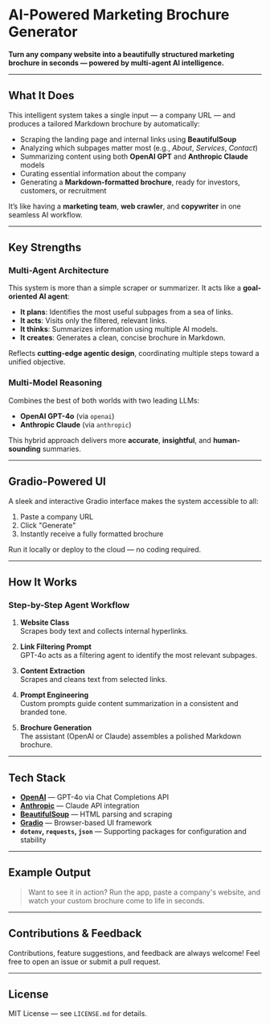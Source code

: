 #  AI-Powered Marketing Brochure Generator

**Turn any company website into a beautifully structured marketing brochure in seconds — powered by multi-agent AI intelligence.**

---

##  What It Does

This intelligent system takes a single input — a company URL — and produces a tailored Markdown brochure by automatically:

- Scraping the landing page and internal links using **BeautifulSoup**
- Analyzing which subpages matter most (e.g., *About*, *Services*, *Contact*)
- Summarizing content using both **OpenAI GPT** and **Anthropic Claude** models
- Curating essential information about the company
- Generating a **Markdown-formatted brochure**, ready for investors, customers, or recruitment

It’s like having a **marketing team**, **web crawler**, and **copywriter** in one seamless AI workflow.

---

## Key Strengths

### Multi-Agent Architecture

This system is more than a simple scraper or summarizer. It acts like a **goal-oriented AI agent**:

- **It plans**: Identifies the most useful subpages from a sea of links.
- **It acts**: Visits only the filtered, relevant links.
- **It thinks**: Summarizes information using multiple AI models.
- **It creates**: Generates a clean, concise brochure in Markdown.

Reflects **cutting-edge agentic design**, coordinating multiple steps toward a unified objective.

### Multi-Model Reasoning

Combines the best of both worlds with two leading LLMs:

- **OpenAI GPT-4o** (via `openai`)
- **Anthropic Claude** (via `anthropic`)

This hybrid approach delivers more **accurate**, **insightful**, and **human-sounding** summaries.

---

## Gradio-Powered UI

A sleek and interactive Gradio interface makes the system accessible to all:

1. Paste a company URL
2. Click "Generate"
3. Instantly receive a fully formatted brochure

Run it locally or deploy to the cloud — no coding required.

---

## How It Works

### Step-by-Step Agent Workflow

1. **Website Class**  
   Scrapes body text and collects internal hyperlinks.

2. **Link Filtering Prompt**  
   GPT-4o acts as a filtering agent to identify the most relevant subpages.

3. **Content Extraction**  
   Scrapes and cleans text from selected links.

4. **Prompt Engineering**  
   Custom prompts guide content summarization in a consistent and branded tone.

5. **Brochure Generation**  
   The assistant (OpenAI or Claude) assembles a polished Markdown brochure.

---

## Tech Stack

- **[OpenAI](https://openai.com)** — GPT-4o via Chat Completions API
- **[Anthropic](https://www.anthropic.com/)** — Claude API integration
- **[BeautifulSoup](https://www.crummy.com/software/BeautifulSoup/)** — HTML parsing and scraping
- **[Gradio](https://gradio.app/)** — Browser-based UI framework
- **`dotenv`, `requests`, `json`** — Supporting packages for configuration and stability

---

## Example Output

> Want to see it in action? Run the app, paste a company's website, and watch your custom brochure come to life in seconds.

---

## Contributions & Feedback

Contributions, feature suggestions, and feedback are always welcome! Feel free to open an issue or submit a pull request.

---
## License

MIT License — see `LICENSE.md` for details.
